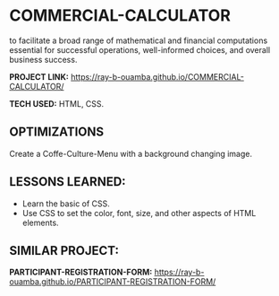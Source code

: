 # COMMERCIAL-CALCULATOR
to facilitate a broad range of mathematical and financial computations essential for successful operations, well-informed choices, and overall business success.    

**PROJECT LINK:**  https://ray-b-ouamba.github.io/COMMERCIAL-CALCULATOR/

**TECH USED:** 
HTML, CSS.

## OPTIMIZATIONS
Create a Coffe-Culture-Menu with a background changing image. 

## LESSONS LEARNED:
* Learn the basic of CSS.
* Use CSS to set the color, font, size, and other aspects of HTML elements.

## SIMILAR PROJECT:

**PARTICIPANT-REGISTRATION-FORM:** https://ray-b-ouamba.github.io/PARTICIPANT-REGISTRATION-FORM/








